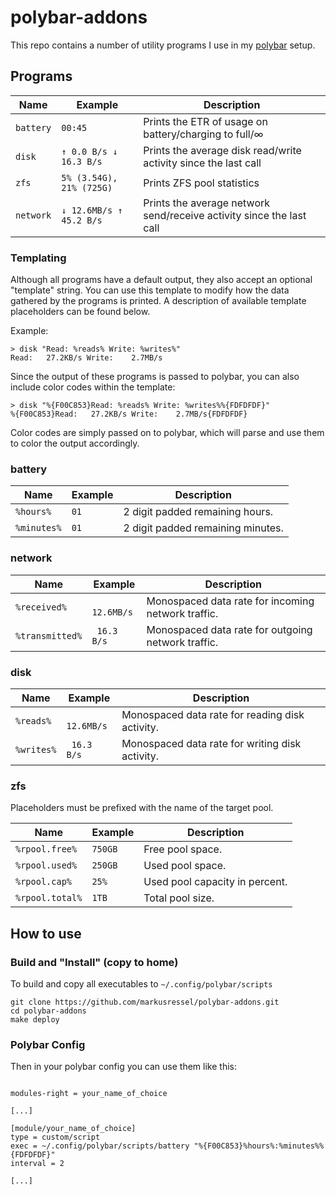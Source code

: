 # polybar-addons

This repo contains a number of utility programs I use in my [polybar] setup.

## Programs

| Name      | Example                  | Description                                                          |
|-----------|--------------------------|----------------------------------------------------------------------|
| `battery` | `00:45`                  | Prints the ETR of usage on battery/charging to full/∞                |
| `disk`    | `↑ 0.0 B/s ↓ 16.3 B/s`   | Prints the average disk read/write activity since the last call      |
| `zfs`     | `5% (3.54G), 21% (725G)` | Prints ZFS pool statistics                                           |
| `network` | `↓ 12.6MB/s ↑ 45.2 B/s`  | Prints the average network send/receive activity since the last call |

### Templating

Although all programs have a default output, they also accept an optional "template" string. You can use this template
to modify how the data gathered by the programs is printed. A description of available template placeholders can be
found below.

Example:

```shell
> disk "Read: %reads% Write: %writes%"
Read:   27.2KB/s Write:    2.7MB/s
```

Since the output of these programs is passed to polybar, you can also include color codes within the template:

```shell
> disk "%{F00C853}Read: %reads% Write: %writes%%{FDFDFDF}"
%{F00C853}Read:   27.2KB/s Write:    2.7MB/s{FDFDFDF}
```

Color codes are simply passed on to polybar, which will parse and use them to color the output accordingly.


### battery

| Name        | Example | Description                       |
|-------------|---------|-----------------------------------|
| `%hours%`   | `01`    | 2 digit padded remaining hours.   |
| `%minutes%` | `01`    | 2 digit padded remaining minutes. |

### network

| Name            | Example     | Description                                        |
|-----------------|-------------|----------------------------------------------------|
| `%received%`    | ` 12.6MB/s` | Monospaced data rate for incoming network traffic. |
| `%transmitted%` | ` 16.3 B/s` | Monospaced data rate for outgoing network traffic. |

### disk

| Name       | Example     | Description                                     |
|------------|-------------|-------------------------------------------------|
| `%reads%`  | ` 12.6MB/s` | Monospaced data rate for reading disk activity. |
| `%writes%` | ` 16.3 B/s` | Monospaced data rate for writing disk activity. |

### zfs

Placeholders must be prefixed with the name of the target pool.

| Name            | Example | Description                    |
|-----------------|---------|--------------------------------|
| `%rpool.free%`  | `750GB` | Free pool space.               |
| `%rpool.used%`  | `250GB` | Used pool space.               |
| `%rpool.cap%`   | `25%`   | Used pool capacity in percent. |
| `%rpool.total%` | `1TB`   | Total pool size.               |



## How to use

### Build and "Install" (copy to home)

To build and copy all executables to `~/.config/polybar/scripts`

```shell
git clone https://github.com/markusressel/polybar-addons.git
cd polybar-addons
make deploy
```

### Polybar Config

Then in your polybar config you can use them like this:

```

modules-right = your_name_of_choice

[...]

[module/your_name_of_choice]
type = custom/script
exec = ~/.config/polybar/scripts/battery "%{F00C853}%hours%:%minutes%%{FDFDFDF}"
interval = 2

[...]

```

[polybar]: https://github.com/polybar/polybar
